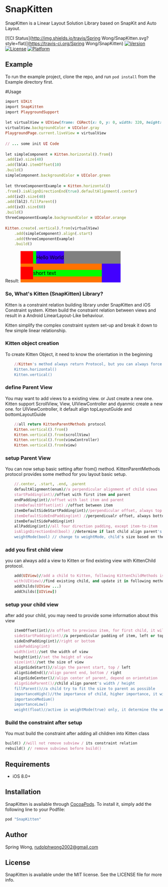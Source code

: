 # SnapKitten

SnapKitten is a Linear Layout Solution Library based on SnapKit and Auto Layout.

[![CI Status](http://img.shields.io/travis/Spring Wong/SnapKitten.svg?style=flat)](https://travis-ci.org/Spring Wong/SnapKitten)
[![Version](https://img.shields.io/cocoapods/v/SnapKitten.svg?style=flat)](http://cocoapods.org/pods/SnapKitten)
[![License](https://img.shields.io/cocoapods/l/SnapKitten.svg?style=flat)](http://cocoapods.org/pods/SnapKitten)
[![Platform](https://img.shields.io/cocoapods/p/SnapKitten.svg?style=flat)](http://cocoapods.org/pods/SnapKitten)

## Example

To run the example project, clone the repo, and run `pod install` from the Example directory first.

#Usage

```ruby
import UIKit
import SnapKitten
import PlaygroundSupport

let virtualView = UIView(frame: CGRect(x: 0, y: 0, width: 320, height: 480))
virtualView.backgroundColor = UIColor.gray
PlaygroundPage.current.liveView = virtualView

// ... some init UI Code

let simpleComponent = Kitten.horizontal().from()
.add(iv).size(40)
.add(lblA).itemOffset(10)
.build()
simpleComponent.backgroundColor = UIColor.green

let threeComponentExample = Kitten.horizontal()
.from().isAlignDirectionEnd(true).defaultAlignment(.center)
.add(iv2).size(40)
.add(lbl2).fillParent()
.add(iv3).size(60)
.build()
threeComponentExample.backgroundColor = UIColor.orange

Kitten.create(.vertical).from(virtualView)
    .add(simpleComponent).align(.start)
    .add(threeComponentExample)
    .build()
```
Result:
![](website/static/simpleComponent.png)

### So, What's Kitten (SnapKitten) Library?

Kitten is a constraint relation building library under SnapKitten and iOS Constraint system.
Kitten build the constraint relation between views and result in a Android LinearLayout-Like behaviour.

Kitten simplify the complex constraint system set-up and break it down to few simple linear relationship. 


### Kitten object creation
To create Kitten Object, it need to know the orientation in the beginning
```ruby
	//Kitten's method always return Protocol, but you can always force cast to Kitten itself
	Kitten.horizontal()
	Kitten.vertical()
```

### define Parent View
You may want to add views to a existing view. or Just create a new one.
Kitten support ScrollView, View, UIViewController and dyanmic create a new one.
for UIViewController, it default align topLayoutGuide  and bottomLayoutGuide
```ruby
	//all return KittenParentMethods protocol
	Kitten.vertical().from()
	Kitten.vertical().from(scrollView)
	Kitten.vertical().from(viewController)
	Kitten.vertical().from(view)
```

### setup Parent View
You can now setup basic setting after from() method. KittenParentMethods protocol provides some method for you layout basic setup.
```ruby
	//.center, .start, .end, .parent
	defaultAlignment(enum)//a perpendicular alignment of child views
	startPadding(int)//offset with first item and parent
	endPadding(int)//offset with last item and parent
	itemDefaultOffset(int) //offset between item
	itemDefaultSideStartPadding(int)//perpendicular offset, always top or left
	itemDefaultSideEndPadding(int) //perpendicualr offset, always bottom or right
	itemDefaultSidePadding(int)
	allPadding(int)//all four direction padding, except item-to-item
	isAlignDirectionEnd(bool) //determine if last child align parent's end. Like match_parent in LinearLayout
	weightMode(bool) // change to weightMode, child's size based on the weight related to parent, usually use with isAlignDirectionEnd(true)
```
### add you first child view
you can always add a view to Kitten or find existing view with KittenChild protocol.
```ruby
	add(UIView)//add a child to Kitten, following KittenChildMethods is updating this child view 
	with(UIView)//find existing child, and update it in following method call
	addChilds(UIView ...)
	addChilds([UIView])
```

### setup your child view
after add your child, you may need to provide some information about this view
```ruby
	itemOffset(int)//a offset to previous item, for first child, it will not be active
	sideStartPadding(int)//a perpendicular padding of item, left or top
	sideEndPadding(int)//right or bottom
	sidePadding(int)
	width(int)//set the width of view
	height(int)//set the height of view
	size(int)//set the size of view
	alignSideStart()//align the parent start, top / left
	alignSideEnd()//align parent end, bottom / right
	alignSideCenter()//align center of parent, depend on orientation
	alignSideParent()//child align parent's width / height
	fillParent()//a child try to fit the size to parent as possible
	importanceHigh()//the importance of child, higher importance, it will not be compress if other view is big to fillup the parent orientation
	importanceMedium()
	importanceLow()
	weight(float)//active in weightMode(true) only, it determine the weight of item, default is 1.
```

### Build the constraint after setup
You must build the constraint after adding all children into Kitten class
```ruby
build() //will not remove subview / its constraint relation
rebuild() // remove subviews before build()
```

## Requirements
- iOS 8.0+

## Installation

SnapKitten is available through [CocoaPods](http://cocoapods.org). To install
it, simply add the following line to your Podfile:

```ruby
pod "SnapKitten"
```

## Author

Spring Wong, rudolphwong2002@gmail.com

## License

SnapKitten is available under the MIT license. See the LICENSE file for more info.
